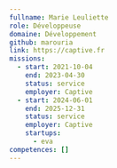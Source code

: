 ```yaml
---
fullname: Marie Leuliette
role: Développeuse
domaine: Développement
github: marouria
link: https://captive.fr
missions:
  - start: 2021-10-04
    end: 2023-04-30
    status: service
    employer: Captive
  - start: 2024-06-01
    end: 2025-12-31
    status: service
    employer: Captive
    startups:
      - eva
competences: []
---
```

